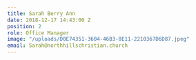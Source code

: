 ```yaml
---
title: Sarah Berry Ann
date: 2018-12-17 14:43:00 Z
position: 2
role: Office Manager
image: "/uploads/D0E74351-3604-46B3-8E11-2210367D6D87.jpeg"
email: Sarah@northhillschristian.church
---
```


